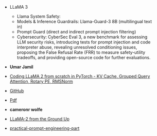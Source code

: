 - LLaMA 3
   - Llama System Safety:
   - Models & Inference Guardrails: Llama-Guard-3 8B (multilingual text in)
   - Prompt Guard (direct and indirect prompt injection filtering)
   - Cybersecurity: CyberSec Eval 3, a new benchmark for assessing LLM security risks, introducing tests for prompt injection and code interpreter abuse, revealing unresolved conditioning    issues, proposing the False Refusal Rate (FRR) to measure safety-utility tradeoffs, and providing open-source code for further evaluations.
 
 
-   <b>Umar Jamil</b>
   -   [Coding LLaMA 2 from scratch in PyTorch - KV Cache, Grouped Query Attention, Rotary PE, RMSNorm](https://www.youtube.com/watch?v=oM4VmoabDAI)
   -   [GitHub](https://github.com/hkproj/pytorch-llama)
   -   [Pdf](https://github.com/hkproj/pytorch-llama/blob/main/Slides.pdf)
    
-   <b>cameronr wolfe</b>
   -   [LLaMA-2 from the Ground Up](https://cameronrwolfe.substack.com/p/llama-2-from-the-ground-up)
   -   [practical-prompt-engineering-part](https://cameronrwolfe.substack.com/p/practical-prompt-engineering-part)
    
